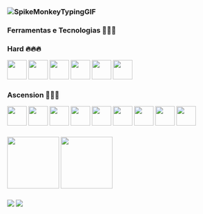 ### ![SpikeMonkeyTypingGIF](https://github.com/giovlucas/giovlucas/assets/104012843/5e76d513-3165-408c-9337-6dd7f9cb9b91)




### Ferramentas e Tecnologias 🧑🏻‍💻
### Hard 🔥🔥🔥
<div>
<img loading="lazy" src="https://cdn.jsdelivr.net/gh/devicons/devicon/icons/amazonwebservices/amazonwebservices-original.svg" width="45" height="45"/>          
<img loading="lazy" src="https://cdn.jsdelivr.net/gh/devicons/devicon/icons/terraform/terraform-original.svg" width="45" height="45"/>           
<img loading="lazy" src="https://cdn.jsdelivr.net/gh/devicons/devicon/icons/git/git-original.svg" width="45" height="45"/>                       
<img src="https://cdn.jsdelivr.net/gh/devicons/devicon/icons/docker/docker-original.svg" width="45" height="45"/>                        
<img loading="lazy" src="https://cdn.jsdelivr.net/gh/devicons/devicon/icons/kubernetes/kubernetes-plain.svg" width="45" height="45"/>
<img loading="lazy" <img src="https://cdn.jsdelivr.net/gh/devicons/devicon/icons/grafana/grafana-original.svg" width="45" height="45"/>
</div>

### Ascension 🚀🚀🚀
<div>
<img loading="lazy" src="https://cdn.jsdelivr.net/gh/devicons/devicon/icons/azure/azure-original.svg" width="45" height="45"/> 
<img loading="lazy" src="https://cdn.jsdelivr.net/gh/devicons/devicon/icons/googlecloud/googlecloud-original.svg" width="45" height="45"/> 
<img loading="lazy" src="https://cdn.jsdelivr.net/gh/devicons/devicon/icons/ansible/ansible-original.svg" width="45" height="45"/>      
<img loading="lazy" src="https://cdn.jsdelivr.net/gh/devicons/devicon/icons/mysql/mysql-original.svg" width="45" height="45"/>
<img loading="lazy" src="https://cdn.jsdelivr.net/gh/devicons/devicon/icons/microsoftsqlserver/microsoftsqlserver-plain.svg" width="45" height="45"/>
<img loading="lazy" src="https://cdn.jsdelivr.net/gh/devicons/devicon/icons/postgresql/postgresql-original.svg" width="45" height="45"/>
<img loading="lazy" src="https://cdn.jsdelivr.net/gh/devicons/devicon/icons/python/python-original.svg" width="45" height="45"/>
<img loading="lazy" src="https://cdn.jsdelivr.net/gh/devicons/devicon/icons/java/java-original.svg" width="45" height="45"/>
<img loading="lazy" src="https://cdn.jsdelivr.net/gh/devicons/devicon/icons/javascript/javascript-original.svg" width="45" height="45"/>
</div>


###


<div>
<img loading="lazy" height="120em" src="https://github-readme-stats.vercel.app/api/top-langs/?username=giovlucas&layout=compact&langs_count=7&theme=tokyonight"/>
<img loading="lazy" height="120em" src="https://github-readme-stats.vercel.app/api?username=giovlucas&show_icons=true&theme=tokyonight&include_all_commits=true&count_private=true"/>
</div>


###

          
<div>
<a href="https://github.com/giovlucas">
<a href="https://instagram.com/giovlucas" target="_blank"><img loading="lazy" src="https://img.shields.io/badge/-Instagram-%23E4405F?style=for-the-badge&logo=instagram&logoColor=white" target="_blank"></a>
<a href="https://www.linkedin.com/in/giovlucas" target="_blank"><img loading="lazy" src="https://img.shields.io/badge/-LinkedIn-%230077B5?style=for-the-badge&logo=linkedin&logoColor=white" target="_blank"></a>   
</div>
